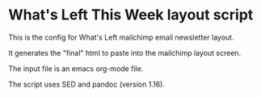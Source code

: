# What's Left This Week layout script

This is the config for What's Left mailchimp email newsletter layout.

It generates the "final" html to paste into the mailchimp layout screen.

The input file is an emacs org-mode file.

The script uses SED and pandoc (version 1.16).
